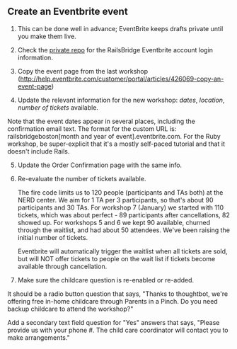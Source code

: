 ## Create an Eventbrite event

1. This can be done well in advance; EventBrite keeps drafts private until you
   make them live.

2. Check the [private repo][credentials] for the RailsBridge Eventbrite account
   login information.

3. Copy the event page from the last workshop
   (http://help.eventbrite.com/customer/portal/articles/426069-copy-an-event-page)

4. Update the relevant information for the new workshop: *dates*, *location*,
   *number of tickets* available.

  Note that the event dates appear in several places, including the confirmation
  email text. The format for the custom URL is: railsbridgeboston[month and year
  of event].eventbrite.com.  For the Ruby workshop, be super-explicit that it's a
  mostly self-paced tutorial and that it doesn't include Rails.

5. Update the Order Confirmation page with the same info.

6. Re-evaluate the number of tickets available.

    The fire code limits us to 120 people (participants and TAs both) at the NERD
    center.  We aim for 1 TA per 3 participants, so that's about 90 participants and
    30 TAs.  For workshop 7 (January) we started with 110 tickets, which was about
    perfect - 89 participants after cancellations, 82 showed up.  For workshops 5
    and 6 we kept 90 available, churned through the waitlist, and had about 50
    attendees.  We've been raising the initial number of tickets.

    Eventbrite will automatically trigger the waitlist when all tickets are sold,
    but will NOT offer tickets to people on the wait list if tickets become
    available through cancellation.

7. Make sure the childcare question is re-enabled or re-added.

  It should be a radio button question that says, "Thanks to thoughtbot, we're
  offering free in-home childcare through Parents in a Pinch. Do you need backup
  childcare to attend the workshop?"

  Add a secondary text field question for "Yes" answers that says, "Please provide
  us with your phone #.  The child care coordinator will contact you to make
  arrangements."

[credentials]: https://github.com/railsbridge-boston/private/blob/master/credentials.md
